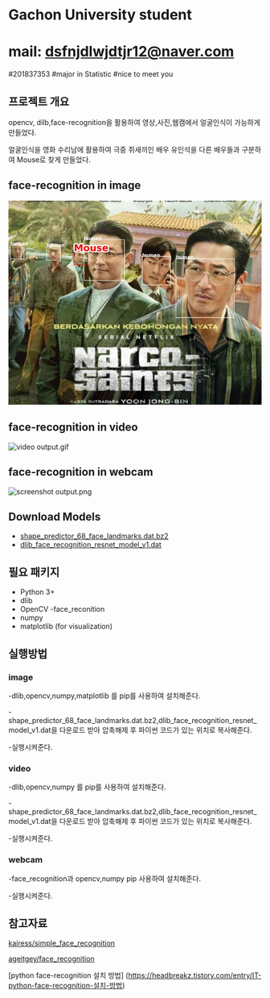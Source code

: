 # Gachon University student
# mail: dsfnjdlwjdtjr12@naver.com
#201837353 
#major in Statistic
#nice to meet you

<!--
**standardstone/standardstone** is a ✨ _special_ ✨ repository because its `README.md` (this file) appears on your GitHub profile.

Here are some ideas to get you started:

- 🔭 I’m currently working on ...
- 🌱 I’m currently learning ...
- 👯 I’m looking to collaborate on ...
- 🤔 I’m looking for help with ...
- 💬 Ask me about ...
- 📫 How to reach me: ...
- 😄 Pronouns: ...
- ⚡ Fun fact: ...
-->
## 프로젝트 개요
opencv, dilb,face-recognition을 활용하여 영상,사진,웹캠에서 얼굴인식이 가능하게 만들었다. 


얼굴인식을 영화 수리남에 활용하여 극중 쥐새끼인 배우 유인석을 다른 배우들과 구분하여 Mouse로 찾게 만들었다.

## face-recognition in image
![image output.jpeg](https://github.com/standardstone/standardstone/blob/main/image%20output.jpeg)


## face-recognition in video
![video output.gif](https://github.com/standardstone/standardstone/blob/main/video%20output.gif)


## face-recognition in webcam
![screenshot output.png](https://github.com/standardstone/standardstone/blob/main/screenshot%20output.png)


## Download Models
- [shape_predictor_68_face_landmarks.dat.bz2](https://github.com/davisking/dlib-models/raw/master/shape_predictor_68_face_landmarks.dat.bz2)
- [dlib_face_recognition_resnet_model_v1.dat](https://github.com/kairess/simple_face_recognition/raw/master/models/dlib_face_recognition_resnet_model_v1.dat)

## 필요 패키지
- Python 3+
- dlib
- OpenCV
-face_reconition
- numpy
- matplotlib (for visualization)


## 실행방법
### image
-dlib,opencv,numpy,matplotlib 를 pip를 사용하여 설치해준다.


-shape_predictor_68_face_landmarks.dat.bz2,dlib_face_recognition_resnet_model_v1.dat을 다운로드 받아 압축해제 후 파이썬 코드가 있는 위치로 복사해준다.


-실행시켜준다.


### video
-dlib,opencv,numpy 를 pip를 사용하여 설치해준다.


-shape_predictor_68_face_landmarks.dat.bz2,dlib_face_recognition_resnet_model_v1.dat을 다운로드 받아 압축해제 후 파이썬 코드가 있는 위치로 복사해준다.


-실행시켜준다.


### webcam
-face_recognition과 opencv,numpy pip 사용하여 설치해준다.

-실행시켜준다.

## 참고자료 
[kairess/simple_face_recognition](https://github.com/kairess/simple_face_recognition)


 [ageitgey/face_recognition](https://github.com/ageitgey/face_recognition)
 
 
[python face-recognition 설치 방법] (https://headbreakz.tistory.com/entry/IT-python-face-recognition-설치-방법)
